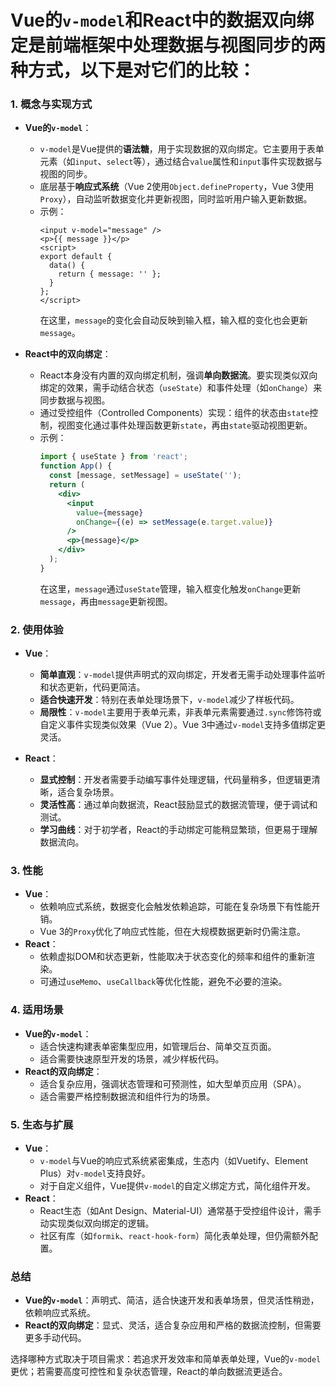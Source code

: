 # Vue的`v-model`和React中的数据双向绑定是前端框架中处理数据与视图同步的两种方式，以下是对它们的比较：

### 1. **概念与实现方式**
- **Vue的`v-model`**：
    - `v-model`是Vue提供的**语法糖**，用于实现数据的双向绑定。它主要用于表单元素（如`input`、`select`等），通过结合`value`属性和`input`事件实现数据与视图的同步。
    - 底层基于**响应式系统**（Vue 2使用`Object.defineProperty`，Vue 3使用`Proxy`），自动监听数据变化并更新视图，同时监听用户输入更新数据。
    - 示例：
      ```vue
      <input v-model="message" />
      <p>{{ message }}</p>
      <script>
      export default {
        data() {
          return { message: '' };
        }
      };
      </script>
      ```
      在这里，`message`的变化会自动反映到输入框，输入框的变化也会更新`message`。

- **React中的双向绑定**：
    - React本身没有内置的双向绑定机制，强调**单向数据流**。要实现类似双向绑定的效果，需手动结合状态（`useState`）和事件处理（如`onChange`）来同步数据与视图。
    - 通过受控组件（Controlled Components）实现：组件的状态由`state`控制，视图变化通过事件处理函数更新`state`，再由`state`驱动视图更新。
    - 示例：
      ```jsx
      import { useState } from 'react';
      function App() {
        const [message, setMessage] = useState('');
        return (
          <div>
            <input
              value={message}
              onChange={(e) => setMessage(e.target.value)}
            />
            <p>{message}</p>
          </div>
        );
      }
      ```
      在这里，`message`通过`useState`管理，输入框变化触发`onChange`更新`message`，再由`message`更新视图。

### 2. **使用体验**
- **Vue**：
    - **简单直观**：`v-model`提供声明式的双向绑定，开发者无需手动处理事件监听和状态更新，代码更简洁。
    - **适合快速开发**：特别在表单处理场景下，`v-model`减少了样板代码。
    - **局限性**：`v-model`主要用于表单元素，非表单元素需要通过`.sync`修饰符或自定义事件实现类似效果（Vue 2）。Vue 3中通过`v-model`支持多值绑定更灵活。

- **React**：
    - **显式控制**：开发者需要手动编写事件处理逻辑，代码量稍多，但逻辑更清晰，适合复杂场景。
    - **灵活性高**：通过单向数据流，React鼓励显式的数据流管理，便于调试和测试。
    - **学习曲线**：对于初学者，React的手动绑定可能稍显繁琐，但更易于理解数据流向。

### 3. **性能**
- **Vue**：
    - 依赖响应式系统，数据变化会触发依赖追踪，可能在复杂场景下有性能开销。
    - Vue 3的`Proxy`优化了响应式性能，但在大规模数据更新时仍需注意。
- **React**：
    - 依赖虚拟DOM和状态更新，性能取决于状态变化的频率和组件的重新渲染。
    - 可通过`useMemo`、`useCallback`等优化性能，避免不必要的渲染。

### 4. **适用场景**
- **Vue的`v-model`**：
    - 适合快速构建表单密集型应用，如管理后台、简单交互页面。
    - 适合需要快速原型开发的场景，减少样板代码。
- **React的双向绑定**：
    - 适合复杂应用，强调状态管理和可预测性，如大型单页应用（SPA）。
    - 适合需要严格控制数据流和组件行为的场景。

### 5. **生态与扩展**
- **Vue**：
    - `v-model`与Vue的响应式系统紧密集成，生态内（如Vuetify、Element Plus）对`v-model`支持良好。
    - 对于自定义组件，Vue提供`v-model`的自定义绑定方式，简化组件开发。
- **React**：
    - React生态（如Ant Design、Material-UI）通常基于受控组件设计，需手动实现类似双向绑定的逻辑。
    - 社区有库（如`formik`、`react-hook-form`）简化表单处理，但仍需额外配置。

### 总结
- **Vue的`v-model`**：声明式、简洁，适合快速开发和表单场景，但灵活性稍逊，依赖响应式系统。
- **React的双向绑定**：显式、灵活，适合复杂应用和严格的数据流控制，但需要更多手动代码。

选择哪种方式取决于项目需求：若追求开发效率和简单表单处理，Vue的`v-model`更优；若需要高度可控性和复杂状态管理，React的单向数据流更适合。